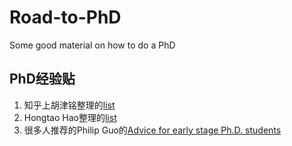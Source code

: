 # Road-to-PhD
Some good material on how to do a PhD

## PhD经验贴
1. 知乎上胡津铭整理的[list](https://www.zhihu.com/question/32210068/answer/2786600114)
2. Hongtao Hao整理的[list](https://hongtaoh.com/en/2021/09/18/phd-advice-collection/)
3. 很多人推荐的Philip Guo的[Advice for early stage Ph.D. students](https://www.jianshu.com/p/e24e5624b150)
<!--stackedit_data:
eyJoaXN0b3J5IjpbNjA0NzI0MTE1LDE0NzYxNTM3MiwxODY0MT
MwMDM5LDE5NTQ5MDEzOTEsMTQzODY3NjUzMV19
-->